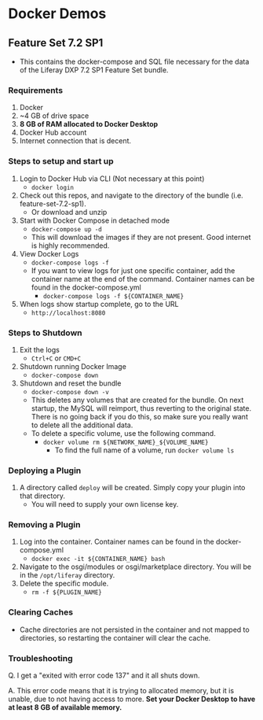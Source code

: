 # Docker Demos

## Feature Set 7.2 SP1
- This contains the docker-compose and SQL file necessary for the data of the Liferay DXP 7.2 SP1 Feature Set bundle.

### Requirements
1. Docker
2. ~4 GB of drive space
3. **8 GB of RAM allocated to Docker Desktop**
4. Docker Hub account
5. Internet connection that is decent.

### Steps to setup and start up
1. Login to Docker Hub via CLI (Not necessary at this point)
	- `docker login`
2. Check out this repos, and navigate to the directory of the bundle (i.e. feature-set-7.2-sp1).
	- Or download and unzip
3. Start with Docker Compose in detached mode
	- `docker-compose up -d`
	- This will download the images if they are not present. Good internet is highly recommended.
4. View Docker Logs
	- `docker-compose logs -f`
	- If you want to view logs for just one specific container, add the container name at the end of the command. Container names can be found in the docker-compose.yml
		- `docker-compose logs -f ${CONTAINER_NAME}`
5. When logs show startup complete, go to the URL
	- `http://localhost:8080`
	
### Steps to Shutdown
1. Exit the logs
	- `Ctrl+C` or `CMD+C`
2. Shutdown running Docker Image
	- `docker-compose down`
3. Shutdown and reset the bundle
	- `docker-compose down -v`
	- This deletes any volumes that are created for the bundle. On next startup, the MySQL will reimport, thus reverting to the original state. There is no going back if you do this, so make sure you really want to delete all the additional data.
	- To delete a specific volume, use the following command.
		- `docker volume rm ${NETWORK_NAME}_${VOLUME_NAME}`
			- To find the full name of a volume, run `docker volume ls`
	
### Deploying a Plugin
1. A directory called `deploy` will be created. Simply copy your plugin into that directory.
	- You will need to supply your own license key.
	
### Removing a Plugin
1. Log into the container. Container names can be found in the docker-compose.yml
	- `docker exec -it ${CONTAINER_NAME} bash`
2. Navigate to the osgi/modules or osgi/marketplace directory. You will be in the `/opt/liferay` directory.
3. Delete the specific module.
	- `rm -f ${PLUGIN_NAME}`
	
### Clearing Caches
- Cache directories are not persisted in the container and not mapped to directories, so restarting the container will clear the cache.
	
### Troubleshooting
Q. I get a "exited with error code 137" and it all shuts down.

A. This error code means that it is trying to allocated memory, but it is unable, due to not having access to more. **Set your Docker Desktop to have at least 8 GB of available memory.**